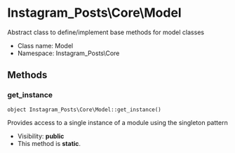 Instagram_Posts\Core\Model
===============

Abstract class to define/implement base methods for model classes




* Class name: Model
* Namespace: Instagram_Posts\Core







Methods
-------


### get_instance

    object Instagram_Posts\Core\Model::get_instance()

Provides access to a single instance of a module using the singleton pattern



* Visibility: **public**
* This method is **static**.




